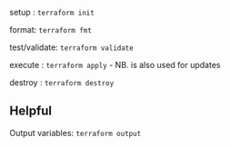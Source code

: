
setup : `terraform init`

format: `terraform fmt`

test/validate: `terraform validate`

execute : `terraform apply` - NB. is also used for updates

destroy : `terraform destroy`

## Helpful
Output variables: `terraform output`